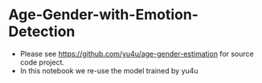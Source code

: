 # Age-Gender-with-Emotion-Detection
* Please see https://github.com/yu4u/age-gender-estimation for source code project.
* In this notebook we re-use the model trained by yu4u
